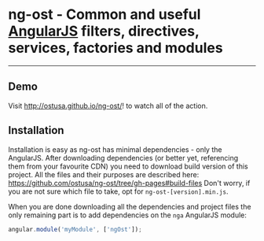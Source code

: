 # ng-ost - Common and useful [AngularJS](http://angularjs.org/) filters, directives, services, factories and modules
***

## Demo

Visit http://ostusa.github.io/ng-ost/! to watch all of the action.

## Installation

Installation is easy as ng-ost has minimal dependencies - only the AngularJS.
After downloading dependencies (or better yet, referencing them from your favourite CDN) you need to download build version of this project. All the files and their purposes are described here: 
https://github.com/ostusa/ng-ost/tree/gh-pages#build-files
Don't worry, if you are not sure which file to take, opt for `ng-ost-[version].min.js`.

When you are done downloading all the dependencies and project files the only remaining part is to add dependencies on the `nga` AngularJS module:

```javascript
angular.module('myModule', ['ngOst']);
```